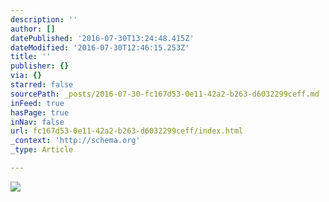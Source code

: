 ```yaml
---
description: ''
author: []
datePublished: '2016-07-30T13:24:48.415Z'
dateModified: '2016-07-30T12:46:15.253Z'
title: ''
publisher: {}
via: {}
starred: false
sourcePath: _posts/2016-07-30-fc167d53-0e11-42a2-b263-d6032299ceff.md
inFeed: true
hasPage: true
inNav: false
url: fc167d53-0e11-42a2-b263-d6032299ceff/index.html
_context: 'http://schema.org'
_type: Article

---
```

![](https://the-grid-user-content.s3-us-west-2.amazonaws.com/ccbf179b-7056-439c-95dc-232c4cfb6812.jpg)